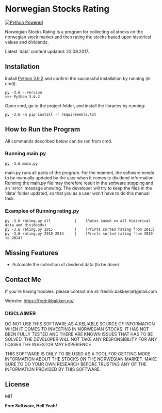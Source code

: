 # Norwegian Stocks Rating

[![Python Powered](https://www.python.org/static/community_logos/python-powered-w-100x40.png)](https://www.python.org)

Norwegian Stocks Rating is a program for collecting all stocks on the norwegian stock market and then rating the stocks based upon historical values and dividends.

Latest 'data' content updated: 22.09.2017.

## Installation

Install [Python 3.6.2](https://www.python.org/downloads/release/python-362/) and confirm the successful installation by running (in cmd):
```
py -3.6 --version
>>> Python 3.6.2
```

Open cmd, go to the project folder, and install the libraries by running:
```
py -3.6 -m pip install -r requirements.txt
```

## How to Run the Program

All commands described below can be ran from cmd.

### Running main.py
```
py -3.6 main.py
```

main.py runs all parts of the program. For the moment, the software needs to be manually updated by the user when it comes to dividend information. Running the main.py file may therefore result in the software stopping and an 'error' message showing. The developer will try to keep the files in the 'data' folder updated, so that you as a user won't have to do this manual task.

### Examples of Running rating.py
```
py -3.6 rating.py all           |    (Rates based on all historical data and dividends)
py -3.6 rating.py 2015          |    (Prints sorted rating from 2015)
py -3.6 rating.py 2010 2014     |    (Prints sorted rating from 2010 to 2014)
```

## Missing Features

 - Automate the collection of dividend data (to be done)
 
## Contact Me
If you're having troubles, please contact me at: fredrik.bakken(at)gmail.com

Website: https://fredrikbakken.no/

### DISCLAIMER

DO NOT USE THIS SOFTWARE AS A RELIABLE SOURCE OF INFORMATION WHEN IT COMES TO INVESTING IN NORWEGIAN STOCKS. IT HAS NOT BEEN FULLY TESTED AND THERE ARE KNOWN ISSUES THAT HAS TO BE SOLVED. THE DEVELOPER WILL NOT TAKE ANY RESPONSIBILITY FOR ANY LOSSES THE INVESTOR MAY EXPERIENCE.

THIS SOFTWARE IS ONLY TO BE USED AS A TOOL FOR GETTING MORE INFORMATION ABOUT THE STOCKS ON THE NORWEGIAN MARKET. MAKE SURE TO DO YOUR OWN RESEARCH BEFORE TRUSTING ANY OF THE INFORMATION PROVIDED BY THIS SOFTWARE.

License
----

MIT


**Free Software, Hell Yeah!**
